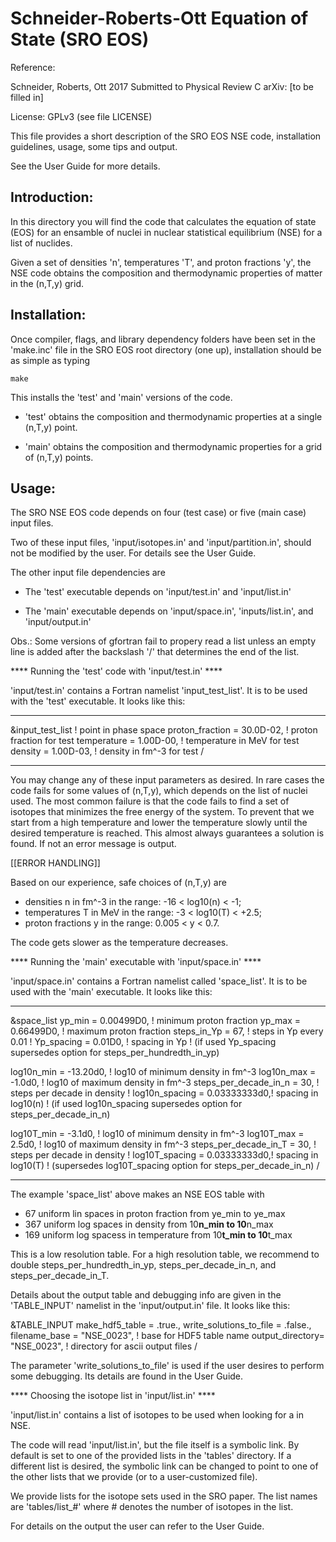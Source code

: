 Schneider-Roberts-Ott Equation of State (SRO EOS)
=================================================

Reference:

Schneider, Roberts, Ott 2017
Submitted to Physical Review C
arXiv: [to be filled in]

License: GPLv3 (see file LICENSE)


This file provides a short description of the SRO EOS NSE code,
installation guidelines, usage, some tips and output.

See the User Guide for more details.


Introduction:
-------------


In this directory you will find the code that calculates the equation
of state (EOS) for an ensamble of nuclei in nuclear statistical
equilibrium (NSE) for a list of nuclides.

Given a set of densities 'n', temperatures 'T', and proton fractions
'y', the NSE code obtains the composition and thermodynamic
properties of matter in the (n,T,y) grid.


Installation:
-------------

Once compiler, flags, and library dependency folders have been set in
the 'make.inc' file in the SRO EOS root directory (one up),
installation should be as simple as typing

    make

This installs the 'test' and 'main' versions of the code.

* 'test' obtains the composition and thermodynamic properties at a
  single (n,T,y) point.

* 'main' obtains the composition and thermodynamic properties for a
  grid of (n,T,y) points.


Usage:
------

The SRO NSE EOS code depends on four (test case) or five (main case) input
files.

Two of these input files, 'input/isotopes.in' and 'input/partition.in', should
not be modified by the user. For details see the User Guide.

The other input file dependencies are

* The 'test' executable depends on
  'input/test.in' and 'input/list.in'

* The 'main' executable depends on
  'input/space.in', 'inputs/list.in', and 'input/output.in'

Obs.: Some versions of gfortran fail to propery read a list unless an empty
line is added after the backslash '/' that determines the end of the list.

**** Running the 'test' code with 'input/test.in' ****

'input/test.in' contains a Fortran namelist 'input_test_list'. It is
to be used with the 'test' executable. It looks like this:

******************************************************************************
&input_test_list
! point in phase space
proton_fraction = 30.0D-02, ! proton fraction for test
temperature     = 1.00D-00, ! temperature in MeV for test
density         = 1.00D-03, ! density in fm^-3 for test
/
******************************************************************************

You may change any of these input parameters as desired. In rare cases
the code fails for some values of (n,T,y), which depends on the list
of nuclei used.  The most common failure is that the code fails to
find a set of isotopes that minimizes the free energy of the
system. To prevent that we start from a high temperature and lower the
temperature slowly until the desired temperature is reached. This
almost always guarantees a solution is found. If not an error message
is output.

[[ERROR HANDLING]]

Based on our experience, safe choices of (n,T,y) are

*  densities n in fm^-3 in the range: -16 < log10(n) < -1;
*  temperatures T in MeV in the range:  -3 < log10(T) < +2.5;
*  proton fractions y in the range: 0.005 < y < 0.7.

The code gets slower as the temperature decreases.

**** Running the 'main' executable with 'input/space.in' ****

'input/space.in' contains a Fortran namelist called 'space_list'.  It
is to be used with the 'main' executable. It looks like this:

*****************************************************************************
&space_list
yp_min      =  0.00499D0,       ! minimum proton fraction
yp_max      =  0.66499D0,       ! maximum proton fraction
steps_in_Yp =  67,              ! steps in Yp every 0.01
! Yp_spacing = 0.01D0,          ! spacing in Yp
! (if used Yp_spacing supersedes option for steps_per_hundredth_in_yp)

log10n_min  = -13.20d0,         ! log10 of minimum density in fm^-3
log10n_max  =  -1.0d0,          ! log10 of maximum density in fm^-3
steps_per_decade_in_n  =  30,   ! steps per decade in density
! log10n_spacing = 0.03333333d0,! spacing in log10(n)
! (if used log10n_spacing supersedes option for steps_per_decade_in_n)

log10T_min  =  -3.1d0,          ! log10 of minimum density in fm^-3
log10T_max  =   2.5d0,          ! log10 of maximum density in fm^-3
steps_per_decade_in_T  = 30,    ! steps per decade in density
! log10T_spacing = 0.03333333d0,! spacing in log10(T)
! (supersedes log10T_spacing option for steps_per_decade_in_n)
/
*****************************************************************************

The example 'space_list' above makes an NSE EOS table with

*  67 uniform lin spaces in proton fraction from ye_min to ye_max
* 367 uniform log spaces in density from 10**n_min to 10**n_max
* 169 uniform log spacess in temperature from 10**t_min to 10**t_max

This is a low resolution table. For a high resolution table, we
recommend to double steps_per_hundredth_in_yp, steps_per_decade_in_n,
and steps_per_decade_in_T.

Details about the output table and debugging info are given in the 'TABLE_INPUT'
namelist in the 'input/output.in' file. It looks like this:

&TABLE_INPUT
  make_hdf5_table = .true.,
  write_solutions_to_file = .false.,
  filename_base   = "NSE_0023",  ! base for HDF5 table name
  output_directory= "NSE_0023",  ! directory for ascii output files
/

The parameter 'write_solutions_to_file' is used if the user desires to perform
some debugging. Its details are found in the User Guide.


**** Choosing the isotope list in 'input/list.in' ****

'input/list.in' contains a list of isotopes to be used when looking for a
in NSE.

The code will read 'input/list.in', but the file itself is a symbolic link.
By default is set to one of the provided lists in the 'tables' directory.
If a different list is desired, the symbolic link can be changed to point to
one of the other lists that we provide (or to a user-customized file).

We provide lists for the isotope sets used in the SRO paper. The list names are
'tables/list_#' where # denotes the number of isotopes in the list.

For details on the output the user can refer to the User Guide.
